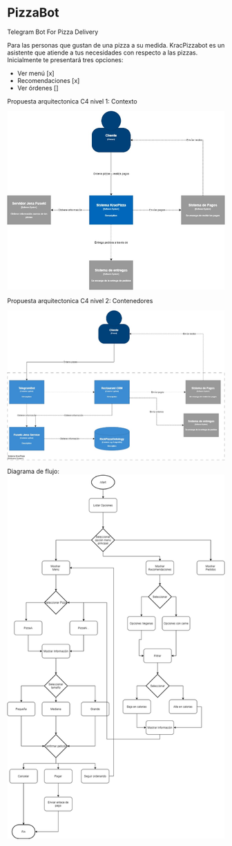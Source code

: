 # PizzaBot
Telegram Bot For Pizza Delivery


Para las personas que gustan de una pizza a su medida. KracPizzabot es un asistente que atiende a tus necesidades con respecto a las pizzas.  Inicialmente te presentará tres opciones: 

- Ver menú [x]
- Recomendaciones [x]
- Ver órdenes []


Propuesta arquitectonica C4 nivel 1: Contexto

![alt text](https://github.com/krarrobo1/telegram-bot/blob/master/chatbotimg/OER_Framework-Figura12.jpg?raw=true)


Propuesta arquitectonica C4 nivel 2: Contenedores

![alt text](https://github.com/krarrobo1/telegram-bot/blob/master/chatbotimg/OER_Framework-Copy%20of%20Figura12.jpg?raw=true)


Diagrama de flujo:
![alt text](https://github.com/krarrobo1/telegram-bot/blob/master/chatbotimg/FlujoChatbot.png)
